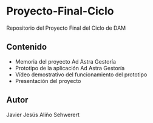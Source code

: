 # Proyecto-Final-Ciclo
Repositorio del Proyecto Final del Ciclo de DAM

## Contenido 
- Memoria del proyecto Ad Astra Gestoría 
- Prototipo de la aplicación Ad Astra Gestoría
- Vídeo demostrativo del funcionamiento del prototipo
- Presentación del proyecto

## Autor
Javier Jesús Aliño Sehwerert
